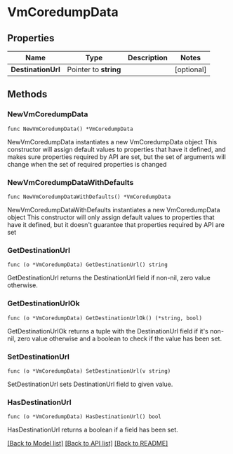 # VmCoredumpData

## Properties

Name | Type | Description | Notes
------------ | ------------- | ------------- | -------------
**DestinationUrl** | Pointer to **string** |  | [optional]

## Methods

### NewVmCoredumpData

`func NewVmCoredumpData() *VmCoredumpData`

NewVmCoredumpData instantiates a new VmCoredumpData object
This constructor will assign default values to properties that have it defined,
and makes sure properties required by API are set, but the set of arguments
will change when the set of required properties is changed

### NewVmCoredumpDataWithDefaults

`func NewVmCoredumpDataWithDefaults() *VmCoredumpData`

NewVmCoredumpDataWithDefaults instantiates a new VmCoredumpData object
This constructor will only assign default values to properties that have it defined,
but it doesn't guarantee that properties required by API are set

### GetDestinationUrl

`func (o *VmCoredumpData) GetDestinationUrl() string`

GetDestinationUrl returns the DestinationUrl field if non-nil, zero value otherwise.

### GetDestinationUrlOk

`func (o *VmCoredumpData) GetDestinationUrlOk() (*string, bool)`

GetDestinationUrlOk returns a tuple with the DestinationUrl field if it's non-nil, zero value otherwise
and a boolean to check if the value has been set.

### SetDestinationUrl

`func (o *VmCoredumpData) SetDestinationUrl(v string)`

SetDestinationUrl sets DestinationUrl field to given value.

### HasDestinationUrl

`func (o *VmCoredumpData) HasDestinationUrl() bool`

HasDestinationUrl returns a boolean if a field has been set.


[[Back to Model list]](../README.md#documentation-for-models) [[Back to API list]](../README.md#documentation-for-api-endpoints) [[Back to README]](../README.md)


